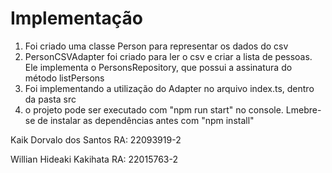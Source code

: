 # Implementação
1. Foi criado uma classe Person para representar os dados do csv
2. PersonCSVAdapter foi criado para ler o csv e criar a lista de pessoas. Ele implementa o PersonsRepository, que possui a assinatura do método listPersons
3. Foi implementando a utilização do Adapter no arquivo index.ts, dentro da pasta src
4. o projeto pode ser executado com "npm run start" no console. Lmebre-se de instalar as dependências antes com "npm install"

Kaik Dorvalo dos Santos RA: 22093919-2

Willian Hideaki Kakihata RA: 22015763-2
